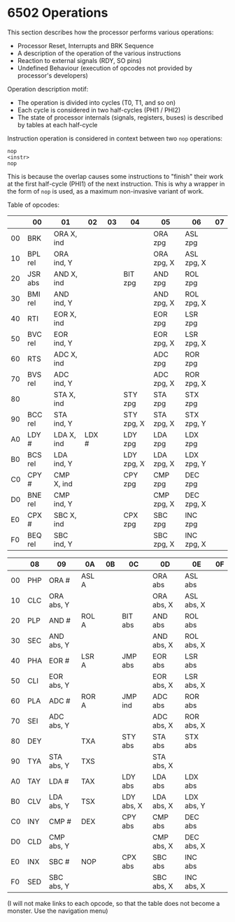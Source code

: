 # 6502 Operations

This section describes how the processor performs various operations:
- Processor Reset, Interrupts and BRK Sequence
- A description of the operation of the various instructions
- Reaction to external signals (RDY, SO pins)
- Undefined Behaviour (execution of opcodes not provided by processor's developers)

Operation description motif:
- The operation is divided into cycles (T0, T1, and so on)
- Each cycle is considered in two half-cycles (PHI1 / PHI2)
- The state of processor internals (signals, registers, buses) is described by tables at each half-cycle

Instruction operation is considered in context between two `nop` operations:

```
nop
<instr>
nop
```

This is because the overlap causes some instructions to "finish" their work at the first half-сycle (PHI1) of the next instruction.
This is why a wrapper in the form of `nop` is used, as a maximum non-invasive variant of work.

Table of opcodes:

|   |00     |01        |02   |03 |04        |05        |06        |07 |
|---|-------|----------|-----|---|----------|----------|----------|---|
|00 |BRK    |ORA X, ind|     |   |          |ORA zpg   |ASL zpg   |   |
|10 |BPL rel|ORA ind, Y|     |   |          |ORA zpg, X|ASL zpg, X|   |
|20 |JSR abs|AND X, ind|     |   |BIT zpg   |AND zpg   |ROL zpg   |   |
|30 |BMI rel|AND ind, Y|     |   |          |AND zpg, X|ROL zpg, X|   |
|40 |RTI    |EOR X, ind|     |   |          |EOR zpg   |LSR zpg   |   |
|50 |BVC rel|EOR ind, Y|     |   |          |EOR zpg, X|LSR zpg, X|   |
|60 |RTS    |ADC X, ind|     |   |          |ADC zpg   |ROR zpg   |   |
|70 |BVS rel|ADC ind, Y|     |   |          |ADC zpg, X|ROR zpg, X|   |
|80 |       |STA X, ind|     |   |STY zpg   |STA zpg   |STX zpg   |   |
|90 |BCC rel|STA ind, Y|     |   |STY zpg, X|STA zpg, X|STX zpg, Y|   |
|A0 |LDY #  |LDA X, ind|LDX #|   |LDY zpg   |LDA zpg   |LDX zpg   |   |
|B0 |BCS rel|LDA ind, Y|     |   |LDY zpg, X|LDA zpg, X|LDX zpg, Y|   |
|C0 |CPY #  |CMP X, ind|     |   |CPY zpg   |CMP zpg   |DEC zpg   |   |
|D0 |BNE rel|CMP ind, Y|     |   |          |CMP zpg, X|DEC zpg, X|   |
|E0 |CPX #  |SBC X, ind|     |   |CPX zpg   |SBC zpg   |INC zpg   |   |
|F0 |BEQ rel|SBC ind, Y|     |   |          |SBC zpg, X|INC zpg, X|   |

|   |08 |09        |0A   |0B |0C        |0D        |0E        |0F |
|---|---|----------|-----|---|----------|----------|----------|---|
|00 |PHP|ORA #     |ASL A|   |          |ORA abs   |ASL abs   |   |
|10 |CLC|ORA abs, Y|     |   |          |ORA abs, X|ASL abs, X|   |
|20 |PLP|AND #     |ROL A|   |BIT abs   |AND abs   |ROL abs   |   |
|30 |SEC|AND abs, Y|     |   |          |AND abs, X|ROL abs, X|   |
|40 |PHA|EOR #     |LSR A|   |JMP abs   |EOR abs   |LSR abs   |   |
|50 |CLI|EOR abs, Y|     |   |          |EOR abs, X|LSR abs, X|   |
|60 |PLA|ADC #     |ROR A|   |JMP ind   |ADC abs   |ROR abs   |   |
|70 |SEI|ADC abs, Y|     |   |          |ADC abs, X|ROR abs, X|   |
|80 |DEY|          |TXA  |   |STY abs   |STA abs   |STX abs   |   |
|90 |TYA|STA abs, Y|TXS  |   |          |STA abs, X|          |   |
|A0 |TAY|LDA #     |TAX  |   |LDY abs   |LDA abs   |LDX abs   |   |
|B0 |CLV|LDA abs, Y|TSX  |   |LDY abs, X|LDA abs, X|LDX abs, Y|   |
|C0 |INY|CMP #     |DEX  |   |CPY abs   |CMP abs   |DEC abs   |   |
|D0 |CLD|CMP abs, Y|     |   |          |CMP abs, X|DEC abs, X|   |
|E0 |INX|SBC #     |NOP  |   |CPX abs   |SBC abs   |INC abs   |   |
|F0 |SED|SBC abs, Y|     |   |          |SBC abs, X|INC abs, X|   |

(I will not make links to each opcode, so that the table does not become a monster. Use the navigation menu)
